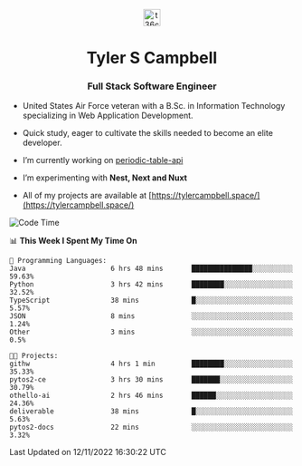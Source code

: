<p align="center">
<a href="https://www.linkedin.com/in/t36campbell" target="blank"><img align="center" src="https://ik.imagekit.io/t36campbell/Portfolio/linkedin.png.original_m8bbGgPh6.png" alt="t36campbell" height="30" width="30" /></a>
</p>
<h1 align="center">Tyler S Campbell</h1>
<h3 align="center">Full Stack Software Engineer</h3>

* United States Air Force veteran with a B.Sc. in Information Technology specializing in Web Application Development. 

* Quick study, eager to cultivate the skills needed to become an elite developer.

* I’m currently working on [periodic-table-api](https://github.com/t36campbell/periodic-table-api)

* I’m experimenting with **Nest, Next and Nuxt**

* All of my projects are available at [https://tylercampbell.space/](https://tylercampbell.space/)

<!--START_SECTION:waka-->
![Code Time](http://img.shields.io/badge/Code%20Time-1%2C985%20hrs%2056%20mins-blue)

📊 **This Week I Spent My Time On** 

```text
💬 Programming Languages: 
Java                     6 hrs 48 mins       ███████████████░░░░░░░░░░   59.63% 
Python                   3 hrs 42 mins       ████████░░░░░░░░░░░░░░░░░   32.52% 
TypeScript               38 mins             █░░░░░░░░░░░░░░░░░░░░░░░░   5.57% 
JSON                     8 mins              ░░░░░░░░░░░░░░░░░░░░░░░░░   1.24% 
Other                    3 mins              ░░░░░░░░░░░░░░░░░░░░░░░░░   0.5%

🐱‍💻 Projects: 
githw                    4 hrs 1 min         ████████░░░░░░░░░░░░░░░░░   35.33% 
pytos2-ce                3 hrs 30 mins       ███████░░░░░░░░░░░░░░░░░░   30.79% 
othello-ai               2 hrs 46 mins       ██████░░░░░░░░░░░░░░░░░░░   24.36% 
deliverable              38 mins             █░░░░░░░░░░░░░░░░░░░░░░░░   5.63% 
pytos2-docs              22 mins             ░░░░░░░░░░░░░░░░░░░░░░░░░   3.32%

```


 Last Updated on 12/11/2022 16:30:22 UTC
<!--END_SECTION:waka-->
